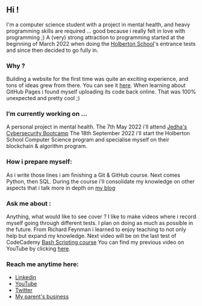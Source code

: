 ## Hi !

I'm a computer science student with a project in mental health, and heavy programming skills are required ... 
good because i really felt in love with programming ;)
A (very) strong attraction to programming started at the beginning of March 2022 when doing the [Holberton School](https://www.holbertonschool.com/)'s
entrance tests and since then decided to go fully in.

### Why ?
Building a website for the first time was quite an exciting experience, and tons of ideas grew from there. You can see it [here](https://jerepe.github.io/my_first_website/).
When learning about GitHub Pages i found myself uploading its code back online. That was 100% unexpected and pretty cool ;) 

### I’m currently working on ...
A personal project in mental health. 
The 7th May 2022 i'll attend [Jedha's Cybersecurity Bootcamp](https://en.jedha.co/formations/cybersecurity-essentials)
The 18th September 2022 i'll start the Holberton School Computer Science program and specialise myself on their blockchain & algorithm program.

### How i prepare myself:
As i write those lines i am finishing a Git & GitHub course.
Next comes Python, then SQL.
During the course i'll consolidate my knowledge on other aspects that i talk more in depth on [my blog](https://www.jeremyperreau.com)

### Ask me about :
Anything, what would like to see cover ? I like to make videos where i record myself going through different tests.
I plan on doing as much as possible in the future. From Richard Feynman i learned to enjoy teaching to not only help but 
expand my knowledge.
Next video will be on the last test of CodeCademy [Bash Scripting course](https://www.codecademy.com/learn/bash-scripting)
You can find my previous video on YouTube by clicking [here](https://youtu.be/0U_DLksgi6o).

### Reach me anytime here:
- [Linkedin](https://www.linkedin.com/in/jeremyperreau/)
- [YouTube](https://www.youtube.com/channel/UC3N4Gdvnjj3nTX3bwGvZ80w)
- [Twitter](https://twitter.com/jeremy_perreau)
- [My parent's business](https://lepetitcaddie.com/)
